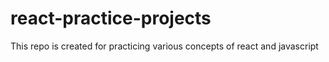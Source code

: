 # react-practice-projects
This repo is created for practicing various concepts of react and javascript
